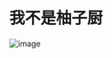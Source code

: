 
# 我不是柚子厨
![image](https://github.com/YosparNa/github_learn/blob/main/7e476335c0ecb30b4204aec2a4bf196fbf2bd9c68b1d3fa29.gif)
